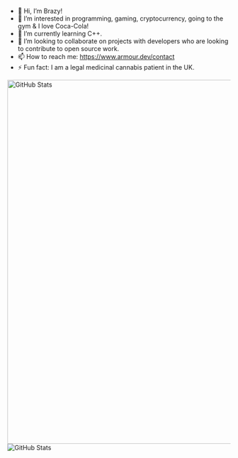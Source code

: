 - 👋 Hi, I’m Brazy!
- 👀 I’m interested in programming, gaming, cryptocurrency, going to the gym & I love Coca-Cola!
- 🌱 I’m currently learning C++.
- 💞️ I’m looking to collaborate on projects with developers who are looking to contribute to open source work.
- 📫 How to reach me: https://www.armour.dev/contact
- ⚡ Fun fact: I am a legal medicinal cannabis patient in the UK.

<img style="height: 20.5vh;" src="https://github-readme-stats.vercel.app/api/top-langs/?username=BrazyDevelopment&show_icons=true&theme=radical" alt="GitHub Stats"><img src="https://github-readme-stats.vercel.app/api?username=BrazyDevelopment&show_icons=true&theme=radical" alt="GitHub Stats">



<!---
BrazyDevelopment/BrazyDevelopment is a ✨ special ✨ repository because its `README.md` (this file) appears on your GitHub profile.
You can click the Preview link to take a look at your changes.
--->
